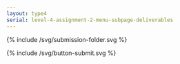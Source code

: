 ```yaml
---
layout: type4
serial: level-4-assignment-2-menu-subpage-deliverables
---
```


{% include /svg/submission-folder.svg %}

{% include /svg/button-submit.svg %}